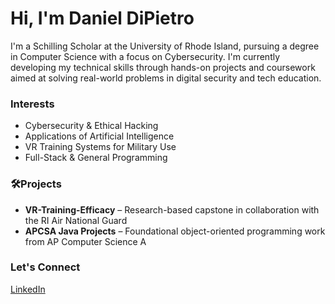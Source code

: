 # Hi, I'm Daniel DiPietro

I'm a Schilling Scholar at the University of Rhode Island, pursuing a degree in Computer Science with a focus on Cybersecurity. I'm currently developing my technical skills through hands-on projects and coursework aimed at solving real-world problems in digital security and tech education.

### Interests
- Cybersecurity & Ethical Hacking
- Applications of Artificial Intelligence
- VR Training Systems for Military Use
- Full-Stack & General Programming

### 🛠Projects
- **VR-Training-Efficacy** – Research-based capstone in collaboration with the RI Air National Guard
- **APCSA Java Projects** – Foundational object-oriented programming work from AP Computer Science A

### Let's Connect
[LinkedIn](https://www.linkedin.com/in/your-username-here)

